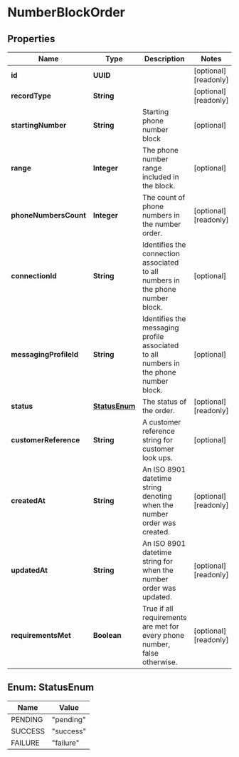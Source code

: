 

# NumberBlockOrder


## Properties

| Name | Type | Description | Notes |
|------------ | ------------- | ------------- | -------------|
|**id** | **UUID** |  |  [optional] [readonly] |
|**recordType** | **String** |  |  [optional] [readonly] |
|**startingNumber** | **String** | Starting phone number block |  [optional] |
|**range** | **Integer** | The phone number range included in the block. |  [optional] |
|**phoneNumbersCount** | **Integer** | The count of phone numbers in the number order. |  [optional] [readonly] |
|**connectionId** | **String** | Identifies the connection associated to all numbers in the phone number block. |  [optional] |
|**messagingProfileId** | **String** | Identifies the messaging profile associated to all numbers in the phone number block. |  [optional] |
|**status** | [**StatusEnum**](#StatusEnum) | The status of the order. |  [optional] [readonly] |
|**customerReference** | **String** | A customer reference string for customer look ups. |  [optional] |
|**createdAt** | **String** | An ISO 8901 datetime string denoting when the number order was created. |  [optional] [readonly] |
|**updatedAt** | **String** | An ISO 8901 datetime string for when the number order was updated. |  [optional] [readonly] |
|**requirementsMet** | **Boolean** | True if all requirements are met for every phone number, false otherwise. |  [optional] [readonly] |



## Enum: StatusEnum

| Name | Value |
|---- | -----|
| PENDING | &quot;pending&quot; |
| SUCCESS | &quot;success&quot; |
| FAILURE | &quot;failure&quot; |




